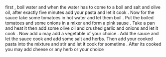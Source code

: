 first , boil water and when the water has to come to a boil and salt and olive oil, after exactly five minutes add your pasta and let it cook . Now for the sauce take some tomatoes in hot water and let them boil . Put the boiled tomatoes and some onions in a mixer and form a pink sause . Take a pan and heat it then add some olive oil and crushed garlic and onions  and let it cook . Now add u may add a vegetable of your choice . Add the sauce and let the sauce cook and add some salt and herbs. Then add your cooked pasta into the mixture and stir and let it cook for sometime . After its cooked you may add cheese or any herb or your choice 